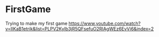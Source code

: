 # FirstGame
Trying to make my first game
https://www.youtube.com/watch?v=IlKaB1etrik&list=PLPV2KyIb3jR5QFsefuO2RlAgWEz6EvVi6&index=2
